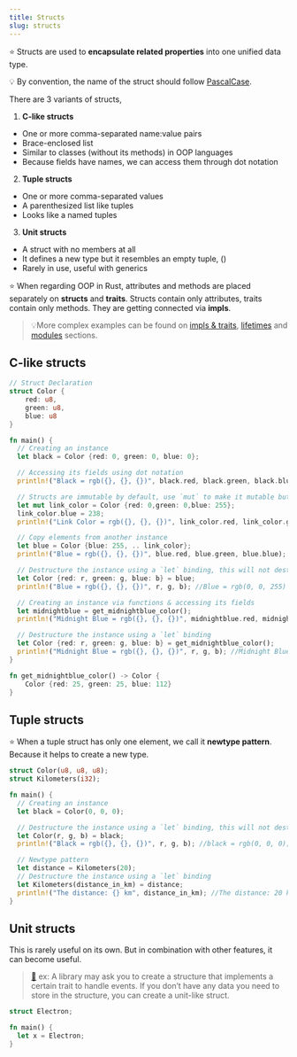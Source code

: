 ```yaml
---
title: Structs
slug: structs
---
```


⭐️ Structs are used to **encapsulate related properties** into one unified data type.

💡 By convention, the name of the struct should follow [PascalCase](https://en.wikipedia.org/wiki/Camel_case).

There are 3 variants of structs,  
1. **C-like structs**
  * One or more comma-separated name:value pairs
  * Brace-enclosed list
  * Similar to classes \(without its methods\) in OOP languages
  * Because fields have names, we can access them through dot notation

2. **Tuple structs**
  * One or more comma-separated values
  * A parenthesized list like tuples
  * Looks like a named tuples

3. **Unit structs**
  * A struct with no members at all
  * It defines a new type but it resembles an empty tuple, \(\)
  * Rarely in use, useful with generics

⭐️ When regarding OOP in Rust, attributes and methods are placed separately on **structs** and **traits**. Structs contain only attributes, traits contain only methods. They are getting connected via **impls**.

>💡More complex examples can be found on [impls & traits](b5.impls_and_traits.html), [lifetimes](c3.lifetimes.html) and [modules](d3.modules.html) sections.

## C-like structs

```rust
// Struct Declaration
struct Color {
    red: u8,
    green: u8,
    blue: u8
}

fn main() {
  // Creating an instance
  let black = Color {red: 0, green: 0, blue: 0};

  // Accessing its fields using dot notation
  println!("Black = rgb({}, {}, {})", black.red, black.green, black.blue); //Black = rgb(0, 0, 0)

  // Structs are immutable by default, use `mut` to make it mutable but doesn't support field level mutability
  let mut link_color = Color {red: 0,green: 0,blue: 255};
  link_color.blue = 238;
  println!("Link Color = rgb({}, {}, {})", link_color.red, link_color.green, link_color.blue); //Link Color = rgb(0, 0, 238)

  // Copy elements from another instance
  let blue = Color {blue: 255, .. link_color};
  println!("Blue = rgb({}, {}, {})", blue.red, blue.green, blue.blue); //Blue = rgb(0, 0, 255)

  // Destructure the instance using a `let` binding, this will not destruct blue instance
  let Color {red: r, green: g, blue: b} = blue;
  println!("Blue = rgb({}, {}, {})", r, g, b); //Blue = rgb(0, 0, 255)

  // Creating an instance via functions & accessing its fields
  let midnightblue = get_midnightblue_color();
  println!("Midnight Blue = rgb({}, {}, {})", midnightblue.red, midnightblue.green, midnightblue.blue); //Midnight Blue = rgb(25, 25, 112)

  // Destructure the instance using a `let` binding
  let Color {red: r, green: g, blue: b} = get_midnightblue_color();
  println!("Midnight Blue = rgb({}, {}, {})", r, g, b); //Midnight Blue = rgb(25, 25, 112)
}

fn get_midnightblue_color() -> Color {
    Color {red: 25, green: 25, blue: 112}
}
```

## Tuple structs

⭐️ When a tuple struct has only one element, we call it **newtype pattern**. Because it helps to create a new type.

```rust
struct Color(u8, u8, u8);
struct Kilometers(i32);

fn main() {
  // Creating an instance
  let black = Color(0, 0, 0);

  // Destructure the instance using a `let` binding, this will not destruct black instance
  let Color(r, g, b) = black;
  println!("Black = rgb({}, {}, {})", r, g, b); //black = rgb(0, 0, 0);

  // Newtype pattern
  let distance = Kilometers(20);
  // Destructure the instance using a `let` binding
  let Kilometers(distance_in_km) = distance;
  println!("The distance: {} km", distance_in_km); //The distance: 20 km
}
```

## Unit structs

This is rarely useful on its own. But in combination with other features, it can become useful.

> [📖](https://doc.rust-lang.org/book/first-edition/structs.html) ex: A library may ask you to create a structure that implements a certain trait to handle events. If you don’t have any data you need to store in the structure, you can create a unit-like struct.

```rust
struct Electron;

fn main() {
  let x = Electron;
}
```
